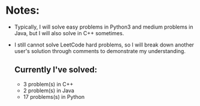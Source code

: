 # Notes: 
- Typically, I will solve easy problems in Python3 and medium problems in Java, but I will also solve in C++ sometimes. 
- I still cannot solve LeetCode hard problems, so I will break down another user's solution through comments to demonstrate my understanding.

  ## Currently I've solved:
  - 3 problem(s) in C++
  - 2 problem(s) in Java
  - 17 problems(s) in Python

